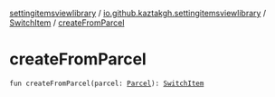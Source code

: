 [settingitemsviewlibrary](../../index.md) / [io.github.kaztakgh.settingitemsviewlibrary](../index.md) / [SwitchItem](index.md) / [createFromParcel](./create-from-parcel.md)

# createFromParcel

`fun createFromParcel(parcel: `[`Parcel`](https://developer.android.com/reference/android/os/Parcel.html)`): `[`SwitchItem`](index.md)